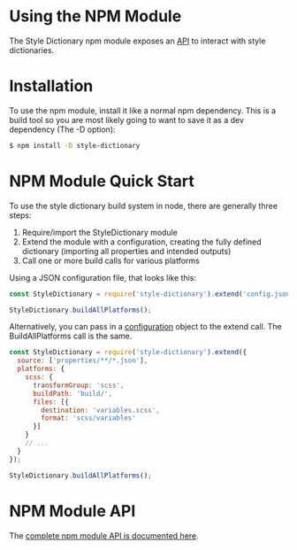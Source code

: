 # Using the NPM Module

The Style Dictionary npm module exposes an [API](api.md) to interact with style dictionaries.


# Installation
To use the npm module, install it like a normal npm dependency. This is a build tool so you are most likely going to want to save it as a dev dependency (The -D option):
```bash
$ npm install -D style-dictionary
```


# NPM Module Quick Start
To use the style dictionary build system in node, there are generally three steps:
1. Require/import the StyleDictionary module
1. Extend the module with a configuration, creating the fully defined dictionary (importing all properties and intended outputs)
1. Call one or more build calls for various platforms

Using a JSON configuration file, that looks like this:
```javascript
const StyleDictionary = require('style-dictionary').extend('config.json');

StyleDictionary.buildAllPlatforms();
```

Alternatively, you can pass in a [configuration](config) object to the extend call. The BuildAllPlatforms call is the same.
```javascript
const StyleDictionary = require('style-dictionary').extend({
  source: ['properties/**/*.json'],
  platforms: {
    scss: {
      transformGroup: 'scss',
      buildPath: 'build/',
      files: [{
        destination: 'variables.scss',
        format: 'scss/variables'
      }]
    }
    // ...
  }
});

StyleDictionary.buildAllPlatforms();
```


# NPM Module API
The [complete npm module API is documented here](api.md).
